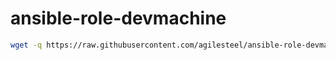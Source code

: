 # ansible-role-devmachine

```bash
wget -q https://raw.githubusercontent.com/agilesteel/ansible-role-devmachine/master/bootstrap-main.sh && sudo chmod +x bootstrap-main.sh && ./bootstrap-main.sh
```
